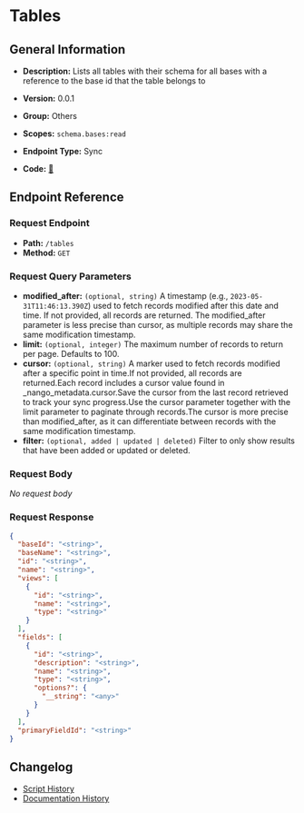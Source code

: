 # Tables

## General Information

- **Description:** Lists all tables with their schema for all bases with a reference to the base id that
the table belongs to

- **Version:** 0.0.1
- **Group:** Others
- **Scopes:** `schema.bases:read`
- **Endpoint Type:** Sync
- **Code:** [🔗](https://github.com/NangoHQ/integration-templates/tree/main/integrations/airtable/syncs/tables.ts)


## Endpoint Reference

### Request Endpoint

- **Path:** `/tables`
- **Method:** `GET`

### Request Query Parameters

- **modified_after:** `(optional, string)` A timestamp (e.g., `2023-05-31T11:46:13.390Z`) used to fetch records modified after this date and time. If not provided, all records are returned. The modified_after parameter is less precise than cursor, as multiple records may share the same modification timestamp.
- **limit:** `(optional, integer)` The maximum number of records to return per page. Defaults to 100.
- **cursor:** `(optional, string)` A marker used to fetch records modified after a specific point in time.If not provided, all records are returned.Each record includes a cursor value found in _nango_metadata.cursor.Save the cursor from the last record retrieved to track your sync progress.Use the cursor parameter together with the limit parameter to paginate through records.The cursor is more precise than modified_after, as it can differentiate between records with the same modification timestamp.
- **filter:** `(optional, added | updated | deleted)` Filter to only show results that have been added or updated or deleted.

### Request Body

_No request body_

### Request Response

```json
{
  "baseId": "<string>",
  "baseName": "<string>",
  "id": "<string>",
  "name": "<string>",
  "views": [
    {
      "id": "<string>",
      "name": "<string>",
      "type": "<string>"
    }
  ],
  "fields": [
    {
      "id": "<string>",
      "description": "<string>",
      "name": "<string>",
      "type": "<string>",
      "options?": {
        "__string": "<any>"
      }
    }
  ],
  "primaryFieldId": "<string>"
}
```

## Changelog

- [Script History](https://github.com/NangoHQ/integration-templates/commits/main/integrations/airtable/syncs/tables.ts)
- [Documentation History](https://github.com/NangoHQ/integration-templates/commits/main/integrations/airtable/syncs/tables.md)

<!-- END  GENERATED CONTENT -->

